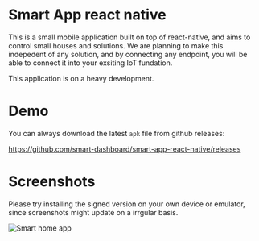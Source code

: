 # Smart App react native

This is a small mobile application built on top of react-native, and aims to control small houses and solutions. We are planning to make this indepedent of any solution, and by connecting 
any endpoint, you will be able to connect it into your exsiting IoT fundation. 

This application is on a heavy development.


# Demo

You can always download the latest `apk` file from github releases:

https://github.com/smart-dashboard/smart-app-react-native/releases


# Screenshots
Please try installing the signed version on your own device or emulator, since screenshots might update on a irrgular basis.

![Smart home app](screenshot.png "Smart home app")
